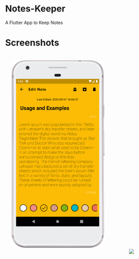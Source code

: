 # Notes-Keeper
A Flutter App to Keep Notes

# Screenshots
<img src='screenshots/device-2020-09-08-200335.png' style='padding:20px' height='600rem'>&nbsp;&nbsp;&nbsp;&nbsp;&nbsp;&nbsp;&nbsp;&nbsp;&nbsp;&nbsp;&nbsp;&nbsp;&nbsp;&nbsp;&nbsp;<img src='screenshots/ezgif.com-video-to-gif.gif' height='600rem'>


